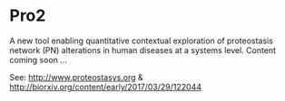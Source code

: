 # Pro2

A new tool enabling quantitative contextual exploration of proteostasis network (PN) alterations in human diseases at a systems level. Content coming soon ...

See: http://www.proteostasys.org & http://biorxiv.org/content/early/2017/03/29/122044
